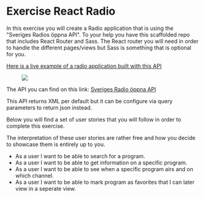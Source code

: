 # Exercise React Radio

In this exercise you will create a Radio application that is using the "Sveriges Radios öppna API". To your help you have this scaffolded repo that includes React Router and Sass. The React router you will need in order to handle the different pages/views but Sass is something that is optional for you.

[Here is a live example of a radio application built with this API](https://sradio.onrender.com/)

<figure>
  <img src="./src/assets/screenshot.png">
</figure>

The API you can find on this link: [Sveriges Radio öppna API](https://sverigesradio.se/api/documentation/v2/index.html)

This API returns XML per default but it can be configure via query parameters to return json instead.

Below you will find a set of user stories that you will follow in order to complete this exercise.

The interpretation of these user stories are rather free and how you decide to showcase them is entirely up to you.

<!-- - As a user I want to be able to see a list of all the channels. -->
<!-- - As a user I want to be able to see all the programs on a given channel during "today" and also be able to see what airs "tomorrow" and maybe some day later in the week. -->
<!-- - As a user I want to be able to see all the program that airs on a given channel. -->
<!-- - As a user I want to be able to see a list of all the categories. -->
<!-- - As a user I want to be able to see a list of all the programs in a given category. -->
- As a user I want to be able to search for a program.
- As a user I want to be able to get information on a specific program.
- As a user I want to be able to see when a specific program airs and on which channel.
- As a user I want to be able to mark program as favorites that I can later view in a seperate view.
